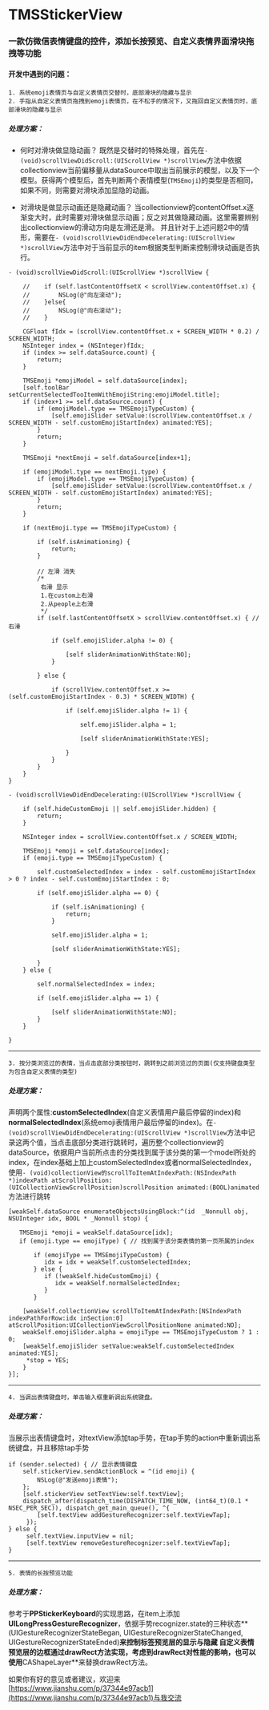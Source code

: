 # TMSStickerView

### 一款仿微信表情键盘的控件，添加长按预览、自定义表情界面滑块拖拽等功能

#### 开发中遇到的问题：
```
1. 系统emoji表情页与自定义表情页交替时，底部滑块的隐藏与显示
2. 手指从自定义表情页拖拽到emoji表情页，在不松手的情况下，又拖回自定义表情页时，底部滑块的隐藏与显示
```

##### 处理方案：
- 何时对滑块做显隐动画？
既然是交替时的特殊处理，首先在``- (void)scrollViewDidScroll:(UIScrollView *)scrollView``方法中依据collectionview当前偏移量从dataSource中取出当前展示的模型，以及下一个模型。获得两个模型后，首先判断两个表情模型(`TMSEmoji`)的类型是否相同，如果不同，则需要对滑块添加显隐的动画。

- 对滑块是做显示动画还是隐藏动画？
当collectionview的contentOffset.x逐渐变大时，此时需要对滑块做显示动画；反之对其做隐藏动画。这里需要辨别出collectionview的滑动方向是左滑还是滑。
并且针对于上述问题2中的情形，需要在``- (void)scrollViewDidEndDecelerating:(UIScrollView *)scrollView``方法中对于当前显示的item根据类型判断来控制滑块动画是否执行。

```
- (void)scrollViewDidScroll:(UIScrollView *)scrollView {
    
    //    if (self.lastContentOffsetX < scrollView.contentOffset.x) {
    //        NSLog(@"向左滚动");
    //    }else{
    //        NSLog(@"向右滚动");
    //    }
    
    CGFloat fIdx = (scrollView.contentOffset.x + SCREEN_WIDTH * 0.2) / SCREEN_WIDTH;
    NSInteger index = (NSInteger)fIdx;
    if (index >= self.dataSource.count) {
        return;
    }
    
    TMSEmoji *emojiModel = self.dataSource[index];
    [self.toolBar setCurrentSelectedTooItemWithEmojiString:emojiModel.title];
    if (index+1 >= self.dataSource.count) {
        if (emojiModel.type == TMSEmojiTypeCustom) {
            [self.emojiSlider setValue:(scrollView.contentOffset.x / SCREEN_WIDTH - self.customEmojiStartIndex) animated:YES];
        }
        return;
    }
    
    TMSEmoji *nextEmoji = self.dataSource[index+1];
    
    if (emojiModel.type == nextEmoji.type) {
        if (emojiModel.type == TMSEmojiTypeCustom) {
            [self.emojiSlider setValue:(scrollView.contentOffset.x / SCREEN_WIDTH - self.customEmojiStartIndex) animated:YES];
        }
        return;
    }
    
    if (nextEmoji.type == TMSEmojiTypeCustom) {
        
        if (self.isAnimationing) {
            return;
        }
        
        // 左滑 消失
        /*
         右滑 显示
         1.在custom上右滑
         2.从people上右滑
         */
        if (self.lastContentOffsetX > scrollView.contentOffset.x) { // 右滑
            
            if (self.emojiSlider.alpha != 0) {
                
                [self sliderAnimationWithState:NO];
            }
            
        } else {
            
            if (scrollView.contentOffset.x >= (self.customEmojiStartIndex - 0.3) * SCREEN_WIDTH) {
                
                if (self.emojiSlider.alpha != 1) {
                    
                    self.emojiSlider.alpha = 1;
                    
                    [self sliderAnimationWithState:YES];
                    
                }
            }
        }
    }
}
```
```
- (void)scrollViewDidEndDecelerating:(UIScrollView *)scrollView {
    
    if (self.hideCustomEmoji || self.emojiSlider.hidden) {
        return;
    }
    
    NSInteger index = scrollView.contentOffset.x / SCREEN_WIDTH;
    
    TMSEmoji *emoji = self.dataSource[index];
    if (emoji.type == TMSEmojiTypeCustom) {
        
        self.customSelectedIndex = index - self.customEmojiStartIndex > 0 ? index - self.customEmojiStartIndex : 0;
        
        if (self.emojiSlider.alpha == 0) {
            
            if (self.isAnimationing) {
                return;
            }
            
            self.emojiSlider.alpha = 1;
            
            [self sliderAnimationWithState:YES];
            
        }
    } else {
        
        self.normalSelectedIndex = index;
        
        if (self.emojiSlider.alpha == 1) {
            
            [self sliderAnimationWithState:NO];
        }
    }
    
}
```
---
```
3. 按分类浏览过的表情，当点击底部分类按钮时，跳转到之前浏览过的页面(仅支持键盘类型为包含自定义表情的类型)
```
##### 处理方案：
声明两个属性:**customSelectedIndex**(自定义表情用户最后停留的index)和**normalSelectedIndex**(系统emoji表情用户最后停留的index)。在``- (void)scrollViewDidEndDecelerating:(UIScrollView *)scrollView``方法中记录这两个值，当点击底部分类进行跳转时，遍历整个collectionview的dataSource，依据用户当前所点击的分类找到属于该分类的第一个model所处的index，在index基础上加上customSelectedIndex或者normalSelectedIndex，使用``- (void)collectionView的scrollToItemAtIndexPath:(NSIndexPath *)indexPath atScrollPosition:(UICollectionViewScrollPosition)scrollPosition animated:(BOOL)animated``方法进行跳转

```
[weakSelf.dataSource enumerateObjectsUsingBlock:^(id  _Nonnull obj, NSUInteger idx, BOOL * _Nonnull stop) {
            
   TMSEmoji *emoji = weakSelf.dataSource[idx];
   if (emoji.type == emojiType) { // 找到属于该分类表情的第一页所属的index
                
       if (emojiType == TMSEmojiTypeCustom) {
          idx = idx + weakSelf.customSelectedIndex;
       } else {
          if (!weakSelf.hideCustomEmoji) {
             idx = weakSelf.normalSelectedIndex;
          }
       }
                
    [weakSelf.collectionView scrollToItemAtIndexPath:[NSIndexPath indexPathForRow:idx inSection:0] atScrollPosition:UICollectionViewScrollPositionNone animated:NO];
    weakSelf.emojiSlider.alpha = emojiType == TMSEmojiTypeCustom ? 1 : 0;
    [weakSelf.emojiSlider setValue:weakSelf.customSelectedIndex animated:YES];
     *stop = YES;
    }
}];
```
---

```
4. 当调出表情键盘时，单击输入框重新调出系统键盘。
```
##### 处理方案：
当展示出表情键盘时，对textView添加tap手势，在tap手势的action中重新调出系统键盘，并且移除tap手势

```
if (sender.selected) { // 显示表情键盘
    self.stickerView.sendActionBlock = ^(id emoji) {
        NSLog(@"发送emoji表情");
    };
    [self.stickerView setTextView:self.textView];
    dispatch_after(dispatch_time(DISPATCH_TIME_NOW, (int64_t)(0.1 * NSEC_PER_SEC)), dispatch_get_main_queue(), ^{
        [self.textView addGestureRecognizer:self.textViewTap];
     });
} else {
     self.textView.inputView = nil;
     [self.textView removeGestureRecognizer:self.textViewTap];
}
```
---
```
5. 表情的长按预览功能
```
##### 处理方案：
参考于**PPStickerKeyboard**的实现思路，在item上添加**UILongPressGestureRecognizer**，依据手势recognizer.state的三种状态**(UIGestureRecognizerStateBegan, UIGestureRecognizerStateChanged, UIGestureRecognizerStateEnded)**来控制标签预览层的显示与隐藏
自定义表情预览层的边框通过drawRect方法实现，考虑到drawRect对性能的影响，也可以使用**CAShapeLayer**来替换drawRect方法。

如果你有好的意见或者建议，欢迎来[https://www.jianshu.com/p/37344e97acb1](https://www.jianshu.com/p/37344e97acb1)与我交流
